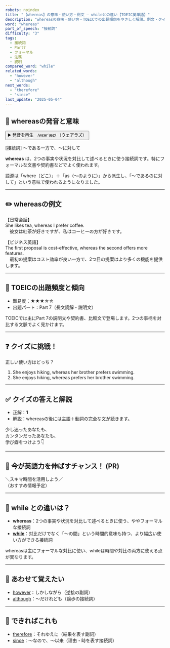 ```yaml
---
robots: noindex
title: "【whereas】の意味・使い方・例文 ― whileとの違い【TOEIC英単語】"
description: "whereasの意味・使い方・TOEICでの出題傾向をやさしく解説。例文・クイズ付きでwhileとの違いもわかりやすく学べます。"
word: "whereas"
part_of_speech: "接続詞"
difficulty: "3"
tags:
  - 接続詞
  - Part7
  - フォーマル
  - 法務
  - 説明
compared_word: "while"
related_words:
  - "however"
  - "although"
next_words:
  - "therefore"
  - "since"
last_update: "2025-05-04"
---
```


## 🔰 whereasの発音と意味

<button class="play-audio" onclick="playTTS('whereas')">
  <span class="play-audio-main">
    ▶️ 発音を再生　/wɛərˈæz/
  </span>
  <span class="play-audio-sub">
    （ウェアラズ）
  </span>
</button>

[接続詞] ～である一方で、～に対して

**whereas** は、2つの事実や状況を対比して述べるときに使う接続詞です。特にフォーマルな文書や契約書などでよく使われます。

語源は「where（どこ）」＋「as（～のように）」から派生し、「～であるのに対して」という意味で使われるようになりました。

---

## ✏️ whereasの例文

【日常会話】  
She likes tea, whereas I prefer coffee.  
　彼女は紅茶が好きですが、私はコーヒーの方が好きです。

【ビジネス英語】  
The first proposal is cost-effective, whereas the second offers more features.  
　最初の提案はコスト効率が良い一方で、2つ目の提案はより多くの機能を提供します。

---

## 🎯 TOEICの出題頻度と傾向

- 難易度：★★★☆☆
- 出題パート：Part 7（長文読解・説明文）

TOEICでは主にPart 7の説明文や契約書、比較文で登場します。2つの事柄を対比する文脈でよく見かけます。

---

## ❓ クイズに挑戦！

正しい使い方はどっち？

1. She enjoys hiking, whereas her brother prefers swimming.  
2. She enjoys hiking, whereas prefers her brother swimming.

---

## ✅ クイズの答えと解説

- 正解：**1**
- 解説：whereasの後には主語＋動詞の完全な文が続きます。

少し迷ったあなたも、  
カンタンだったあなたも、  
学び癖をつけよう👇️

---

## 🚀 今が英語力を伸ばすチャンス！ (PR)

<div class="info-center">
＼スキマ時間を活用しよう／<br>  
（おすすめ情報予定）
</div>

---

## 🤔  while との違いは？

- **whereas**：2つの事実や状況を対比して述べるときに使う、ややフォーマルな接続詞
- **[while](/while)**：対比だけでなく「～の間」という時間的意味も持つ、より幅広い使い方ができる接続詞

whereasは主にフォーマルな対比に使い、whileは時間や対比の両方に使える点が異なります。

---

## 🧩 あわせて覚えたい

- [however](/however)：しかしながら（逆接の副詞）
- [although](/although)：～だけれども（譲歩の接続詞）

---

## 📖 できればこれも

- [therefore](/therefore)：それゆえに（結果を表す副詞）
- [since](/since)：～なので、～以来（理由・時を表す接続詞）

<!-- cvid: aid28_bid06 -->
